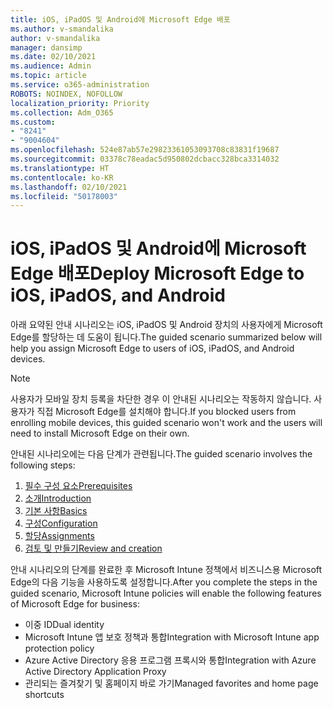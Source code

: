 ```yaml
---
title: iOS, iPadOS 및 Android에 Microsoft Edge 배포
ms.author: v-smandalika
author: v-smandalika
manager: dansimp
ms.date: 02/10/2021
ms.audience: Admin
ms.topic: article
ms.service: o365-administration
ROBOTS: NOINDEX, NOFOLLOW
localization_priority: Priority
ms.collection: Adm_O365
ms.custom:
- "8241"
- "9004604"
ms.openlocfilehash: 524e87ab57e29823361053093708c83831f19687
ms.sourcegitcommit: 03378c78eadac5d950802dcbacc328bca3314032
ms.translationtype: HT
ms.contentlocale: ko-KR
ms.lasthandoff: 02/10/2021
ms.locfileid: "50178003"
---
```

# <a name="deploy-microsoft-edge-to-ios-ipados-and-android"></a><span data-ttu-id="279b1-102">iOS, iPadOS 및 Android에 Microsoft Edge 배포</span><span class="sxs-lookup"><span data-stu-id="279b1-102">Deploy Microsoft Edge to iOS, iPadOS, and Android</span></span>

<span data-ttu-id="279b1-103">아래 요약된 안내 시나리오는 iOS, iPadOS 및 Android 장치의 사용자에게 Microsoft Edge를 할당하는 데 도움이 됩니다.</span><span class="sxs-lookup"><span data-stu-id="279b1-103">The guided scenario summarized below will help you assign Microsoft Edge to users of iOS, iPadOS, and Android devices.</span></span>

> [!NOTE]
> <span data-ttu-id="279b1-104">사용자가 모바일 장치 등록을 차단한 경우 이 안내된 시나리오는 작동하지 않습니다. 사용자가 직접 Microsoft Edge를 설치해야 합니다.</span><span class="sxs-lookup"><span data-stu-id="279b1-104">If you blocked users from enrolling mobile devices, this guided scenario won't work and the users will need to install Microsoft Edge on their own.</span></span>

<span data-ttu-id="279b1-105">안내된 시나리오에는 다음 단계가 관련됩니다.</span><span class="sxs-lookup"><span data-stu-id="279b1-105">The guided scenario involves the following steps:</span></span>

1. [<span data-ttu-id="279b1-106">필수 구성 요소</span><span class="sxs-lookup"><span data-stu-id="279b1-106">Prerequisites</span></span>](https://docs.microsoft.com/mem/intune/fundamentals/guided-scenarios-edge#prerequisites)
2. [<span data-ttu-id="279b1-107">소개</span><span class="sxs-lookup"><span data-stu-id="279b1-107">Introduction</span></span>](https://docs.microsoft.com/mem/intune/fundamentals/guided-scenarios-edge#step-1---introduction)
3. [<span data-ttu-id="279b1-108">기본 사항</span><span class="sxs-lookup"><span data-stu-id="279b1-108">Basics</span></span>](https://docs.microsoft.com/mem/intune/fundamentals/guided-scenarios-edge#step-2---basics)
4. [<span data-ttu-id="279b1-109">구성</span><span class="sxs-lookup"><span data-stu-id="279b1-109">Configuration</span></span>](https://docs.microsoft.com/mem/intune/fundamentals/guided-scenarios-edge#step-3---configuration)
5. [<span data-ttu-id="279b1-110">할당</span><span class="sxs-lookup"><span data-stu-id="279b1-110">Assignments</span></span>](https://docs.microsoft.com/mem/intune/fundamentals/guided-scenarios-edge#step-4---assignments)
6. [<span data-ttu-id="279b1-111">검토 및 만들기</span><span class="sxs-lookup"><span data-stu-id="279b1-111">Review and creation</span></span>](https://docs.microsoft.com/mem/intune/fundamentals/guided-scenarios-edge#step-5---review--create)

<span data-ttu-id="279b1-112">안내 시나리오의 단계를 완료한 후 Microsoft Intune 정책에서 비즈니스용 Microsoft Edge의 다음 기능을 사용하도록 설정합니다.</span><span class="sxs-lookup"><span data-stu-id="279b1-112">After you complete the steps in the guided scenario, Microsoft Intune policies will enable the following features of Microsoft Edge for business:</span></span>

- <span data-ttu-id="279b1-113">이중 ID</span><span class="sxs-lookup"><span data-stu-id="279b1-113">Dual identity</span></span>
- <span data-ttu-id="279b1-114">Microsoft Intune 앱 보호 정책과 통합</span><span class="sxs-lookup"><span data-stu-id="279b1-114">Integration with Microsoft Intune app protection policy</span></span>
- <span data-ttu-id="279b1-115">Azure Active Directory 응용 프로그램 프록시와 통합</span><span class="sxs-lookup"><span data-stu-id="279b1-115">Integration with Azure Active Directory Application Proxy</span></span>
- <span data-ttu-id="279b1-116">관리되는 즐겨찾기 및 홈페이지 바로 가기</span><span class="sxs-lookup"><span data-stu-id="279b1-116">Managed favorites and home page shortcuts</span></span>
